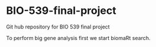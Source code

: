 # BIO-539-final-project
Git hub repository for BIO 539 final project

To perform big gene analysis first we start biomaRt search.
